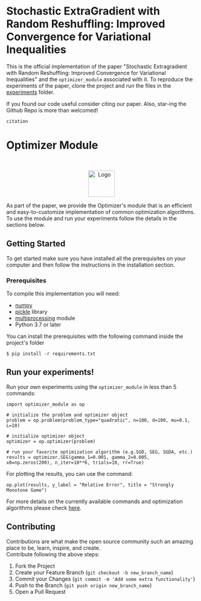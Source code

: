 # Stochastic ExtraGradient with Random Reshuffling: Improved Convergence for Variational Inequalities

This is the official implementation of the paper "Stochastic Extragradient with Random Reshuffling: Improved Convergence for Variational Inequalities" and the ``optimizer_module`` associated with it. To reproduce the experiments of the paper, clone the project and run the files in the [experiments]() folder.      

If you found our code useful consider citing our paper. Also, star-ing the Github Repo is more than welcomed!
```
citation
```

# Optimizer Module 

<!-- GETTING STARTED -->
<br />
<p align="center">
  <a href="https://github.com/othneildrew/Best-README-Template">
    <img src="logo.png" alt="Logo" width="70" height="70">
  </a>
</p>

As part of the paper, we provide the Optimizer's module that is an efficient and easy-to-customize implementation of common optimization algorithms. To use the module and run your experiments follow the details in the sections below.  


## Getting Started
To get started make sure you have installed all the prerequisites on your computer and then follow the instructions in the installation section.

### Prerequisites
To compile this implementation you will need:
- [numpy](https://numpy.org/install/)
- [pickle](https://docs.python.org/3/library/pickle.html) library
- [multiprocessing](https://docs.python.org/3/library/multiprocessing.html) module
- Python 3.7 or later

You can install the prerequisites with the following command inside the project's folder
```
$ pip install -r requirements.txt
```

## Run your experiments!
Run your own experiments using the `optimizer_module` in less than 5 commands:  
```
import optimizer_module as op

# initialize the problem and optimizer object
problem = op.problem(problem_type="quadratic", n=100, d=100, mu=0.1, L=10)

# initialize optimizer object  
optimizer = op.optimizer(problem)

# run your favorite optimization algorithm (e.g.SGD, SEG, SGDA, etc.)
results = optimizer.SEG(gamma_1=0.001, gamma_2=0.005, x0=np.zeros(200), n_iter=10**6, trials=10, rr=True)
```

For plotting the results, you can use the command:  
```
op.plot(results, y_label = "Relative Error", title = "Strongly Monotone Game")
```

For more details on the currently available commands and optimization algorithms please check [here](https://github.com/emmanouilidisk/Stochastic-ExtraGradient-with-RR/blob/main/docs/supported_opts_algo). 



<!-- CONTRIBUTING -->
## Contributing

Contributions are what make the open source community such an amazing place to be, learn, inspire, and create.  
Contribute following the above steps:

1. Fork the Project
2. Create your Feature Branch (`git checkout -b new_branch_name`)
3. Commit your Changes (`git commit -m 'Add some extra functionality'`)
4. Push to the Branch (`git push origin new_branch_name`)
5. Open a Pull Request  
